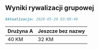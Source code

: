 ## Wyniki rywalizacji grupowej

```markdown
Aktualizacja: 2020-05-29 03:09:49
```

Drużyna A | Jeszcze bez nazwy
------------ | -------------
 40 KM | 32 KM